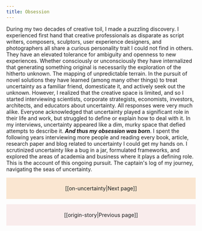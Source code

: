 ```yaml
---
title: Obsession
---
```

During my two decades of creative toil, I made a puzzling discovery. I experienced first hand that creative professionals as disparate as script writers, composers, sculptors, user experience designers, and photographers all share a curious personality trait I could not find in others. They have an elevated tolerance for ambiguity and openness to new experiences. Whether consciously or unconsciously they have internalized that generating something original is necessarily the exploration of the hitherto unknown. The mapping of unpredictable terrain. In the pursuit of novel solutions they have learned (among many other things) to treat uncertainty as a familiar friend, domesticate it, and actively seek out the unknown. However, I realized that the creative space is limited, and so I started interviewing scientists, corporate strategists, economists, investors, architects, and educators about uncertainty. All responses were very much alike. Everyone acknowledged that uncertainty played a significant role in their life and work, but struggled to define or explain how to deal with it. In my interviews, uncertainty appeared like a dim, murky space that defied attempts to describe it. ***And thus my obsession was born***. I spent the following years interviewing more people and reading every book, article, research paper and blog related to uncertainty I could get my hands on. I scrutinized uncertainty like a bug in a jar, formulated frameworks, and explored the areas of academia and business where it plays a defining role. This is the account of this ongoing pursuit. The captain's log of my journey, navigating the seas of uncertainty.

<p style="text-align: center; background-color: #fae6d1; padding: 20px">[[on-uncertainty|Next page]]</p>
<p style="text-align: center; background-color: #f9ecec; padding: 20px">[[origin-story|Previous page]]</p>